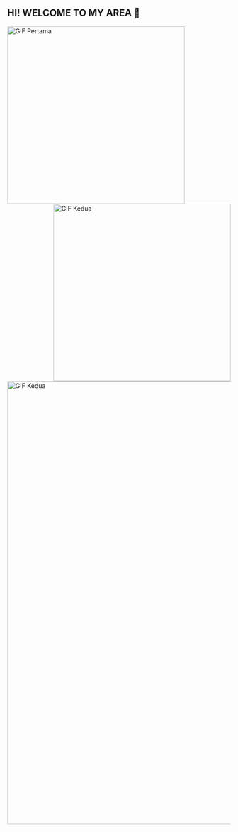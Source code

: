 ## HI! WELCOME TO MY AREA 👋

<!--
**zankifath/ZankiFath** is a ✨ _special_ ✨ repository because its `README.md` (this file) appears on your GitHub profile.

Here are some ideas to get you started:

- 🔭 I’m currently working on ...
- 🌱 I’m currently learning ...
- 👯 I’m looking to collaborate on ...
- 🤔 I’m looking for help with ...
- 💬 Ask me about ...
- 📫 How to reach me: ...
- 😄 Pronouns: ...
- ⚡ Fun fact: ...
--> 
<img src="https://media.giphy.com/media/v1.Y2lkPWVjZjA1ZTQ3OW1qNmZ1Njk0aHVoZXptaHV2OWFxbzBxOGt0azlnOHZhYXBpbHhsbSZlcD12MV9naWZzX3JlbGF0ZWQmY3Q9Zw/OU6tgBi0YJ4HK/giphy.gif" alt="GIF Pertama" width="400" align="left">
<img src="https://media3.giphy.com/media/v1.Y2lkPTc5MGI3NjExN2RyNWRiYnBzeWVuMnh2YWt0OGNhZDh5MW56bmFvdThremcwN3d3byZlcD12MV9pbnRlcm5hbF9naWZfYnlfaWQmY3Q9Zw/13isJ0YVJbQF2M/giphy.gif" alt="GIF Kedua" width="400" align="right">
<img src="https://media.giphy.com/media/v1.Y2lkPWVjZjA1ZTQ3d25sbnozd3N0NzFvbnRtMG9lYTZ3amdyNGkwcDR1YWRlc21qc2d3eCZlcD12MV9naWZzX3JlbGF0ZWQmY3Q9Zw/zkA5kRmmOfoUE/giphy.gif" alt="GIF Kedua" width="1000" align="right">
